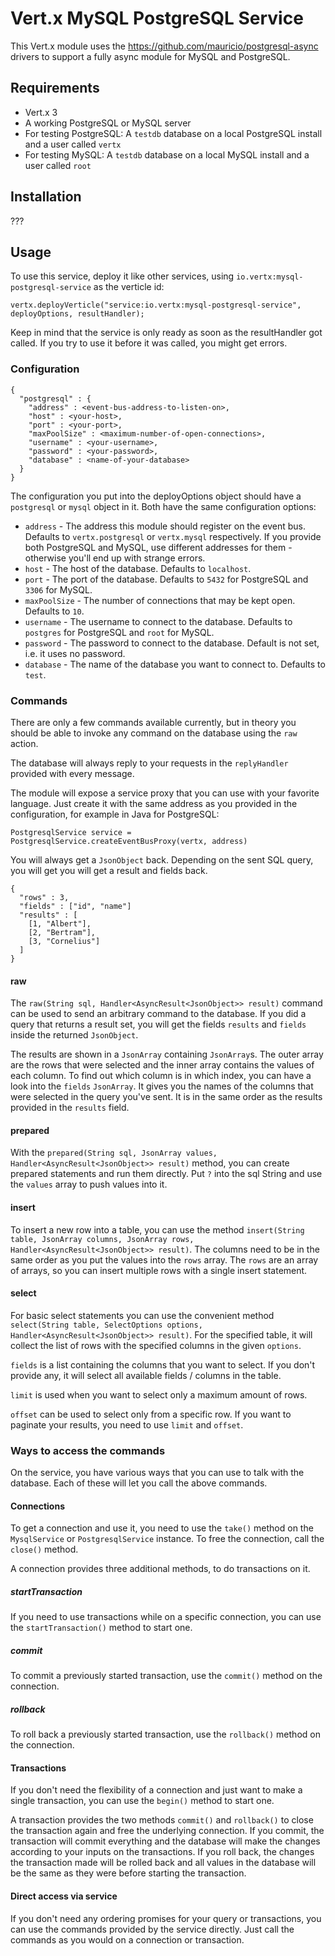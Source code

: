 # Vert.x MySQL PostgreSQL Service

This Vert.x module uses the https://github.com/mauricio/postgresql-async drivers to support a fully async module for 
MySQL and PostgreSQL.

## Requirements

* Vert.x 3
* A working PostgreSQL or MySQL server
* For testing PostgreSQL: A `testdb` database on a local PostgreSQL install and a user called `vertx`
* For testing MySQL: A `testdb` database on a local MySQL install and a user called `root`

## Installation

???

## Usage

To use this service, deploy it like other services, using `io.vertx:mysql-postgresql-service` as the verticle id:

    vertx.deployVerticle("service:io.vertx:mysql-postgresql-service", deployOptions, resultHandler);

Keep in mind that the service is only ready as soon as the resultHandler got called. If you try to use it before it 
was called, you might get errors. 

### Configuration

    {
      "postgresql" : {
        "address" : <event-bus-address-to-listen-on>,
        "host" : <your-host>,
        "port" : <your-port>,
        "maxPoolSize" : <maximum-number-of-open-connections>,
        "username" : <your-username>,
        "password" : <your-password>,
        "database" : <name-of-your-database>
      }
    }

The configuration you put into the deployOptions object should have a `postgresql` or `mysql` object in it. Both have 
the same configuration options:

* `address` - The address this module should register on the event bus. Defaults to `vertx.postgresql` or `vertx.mysql` 
respectively. If you provide both PostgreSQL and MySQL, use different addresses for them - otherwise you'll end up 
with strange errors.
* `host` - The host of the database. Defaults to `localhost`.
* `port` - The port of the database. Defaults to `5432` for PostgreSQL and `3306` for MySQL.
* `maxPoolSize` - The number of connections that may be kept open. Defaults to `10`.
* `username` - The username to connect to the database. Defaults to `postgres` for PostgreSQL and `root` for MySQL.
* `password` - The password to connect to the database. Default is not set, i.e. it uses no password.
* `database` - The name of the database you want to connect to. Defaults to `test`.

### Commands

There are only a few commands available currently, but in theory you should be able to invoke any command on the 
database using the `raw` action.

The database will always reply to your requests in the `replyHandler` provided with every message.

The module will expose a service proxy that you can use with your favorite language. Just create it with the same 
address as you provided in the configuration, for example in Java for PostgreSQL:

    PostgresqlService service = PostgresqlService.createEventBusProxy(vertx, address)

You will always get a `JsonObject` back. Depending on the sent SQL query, you will get you will get a result and fields
back.

    {
      "rows" : 3,
      "fields" : ["id", "name"]
      "results" : [
        [1, "Albert"],
        [2, "Bertram"],
        [3, "Cornelius"]
      ]
    }

#### raw

The `raw(String sql, Handler<AsyncResult<JsonObject>> result)` command can be used to send an arbitrary command to the 
database. If you did a query that returns a result set, you will get the fields `results` and `fields` inside the 
returned `JsonObject`.

The results are shown in a `JsonArray` containing `JsonArray`s. The outer array are the rows that were selected and the 
inner array contains the values of each column. To find out which column is in which index, you can have a look into the
`fields` `JsonArray`. It gives you the names of the columns that were selected in the query you've sent. It is in the 
same order as the results provided in the `results` field.

#### prepared

With the `prepared(String sql, JsonArray values, Handler<AsyncResult<JsonObject>> result)` method, you can create 
prepared statements and run them directly. Put `?` into the sql String and use the `values` array to push values into 
it.

#### insert

To insert a new row into a table, you can use the method 
`insert(String table, JsonArray columns, JsonArray rows, Handler<AsyncResult<JsonObject>> result)`. The columns need 
to be in the same order as you put the values into the `rows` array. The `rows` are an array of arrays, so you can 
insert multiple rows with a single insert statement.

#### select

For basic select statements you can use the convenient method 
`select(String table, SelectOptions options, Handler<AsyncResult<JsonObject>> result)`. For the specified table, it will
collect the list of rows with the specified columns in the given `options`.

`fields` is a list containing the columns that you want to select. If you don't provide any, it will select all 
available fields / columns in the table.

`limit` is used when you want to select only a maximum amount of rows.

`offset` can be used to select only from a specific row. If you want to paginate your results, you need to use `limit`
and `offset`.

### Ways to access the commands

On the service, you have various ways that you can use to talk with the database. Each of these will let you call the 
above commands.

#### Connections

To get a connection and use it, you need to use the `take()` method on the `MysqlService` or `PostgresqlService` 
instance. To free the connection, call the `close()` method.

A connection provides three additional methods, to do transactions on it.

##### startTransaction

If you need to use transactions while on a specific connection, you can use the `startTransaction()` method to start 
one.

##### commit

To commit a previously started transaction, use the `commit()` method on the connection.

##### rollback

To roll back a previously started transaction, use the `rollback()` method on the connection.

#### Transactions

If you don't need the flexibility of a connection and just want to make a single transaction, you can use the `begin()`
method to start one.

A transaction provides the two methods `commit()` and `rollback()` to close the transaction again and free the 
underlying connection. If you commit, the transaction will commit everything and the database will make the changes 
according to your inputs on the transactions. If you roll back, the changes the transaction made will be rolled back and
all values in the database will be the same as they were before starting the transaction.

#### Direct access via service

If you don't need any ordering promises for your query or transactions, you can use the commands provided by the
service directly. Just call the commands as you would on a connection or transaction.
